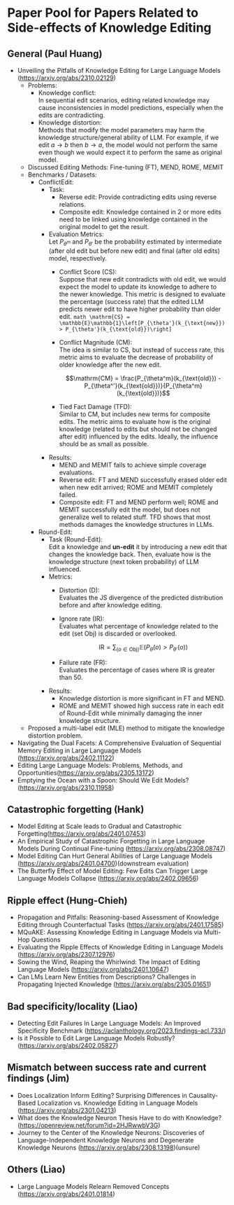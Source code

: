 # Paper Pool for Papers Related to Side-effects of Knowledge Editing

## General (Paul Huang)
- Unveiling the Pitfalls of Knowledge Editing for Large Language Models (https://arxiv.org/abs/2310.02129)
    - Problems:
        - Knowledge conflict:
            <br> In sequential edit scenarios, editing related knowledge may cause inconsistencies in model predictions, especially when the edits are contradicting.
        - Knowledge distortion:
            <br> Methods that modify the model parameters may harm the knowledge structure/general ability of LLM. For example, if we edit $a\rightarrow b$ then $b\rightarrow a$, the model would not perform the same even though we would expect it to perform the same as original model.
    - Discussed Editing Methods: Fine-tuning (FT), MEND, ROME, MEMIT
    - Benchmarks / Datasets:
        - ConflictEdit:
            - Task:
                - Reverse edit: Provide contradicting edits using reverse relations.
                - Composite edit: Knowledge contained in 2 or more edits need to be linked using knowledge contained in the original model to get the result.
            - Evaluation Metrics:
                <br> Let $P_{\theta^m}$ and $P_{\theta'}$ be the probability estimated by intermediate (after old edit but before new edit) and final (after old edits) model, respectively.
                - Conflict Score (CS):
                    <br> Suppose that new edit contradicts with old edit, we would expect the model to update its knowledge to adhere to the newer knowledge. This metric is designed to evaluate the percentage (success rate) that the edited LLM predicts newer edit to have higher probability than older edit.
                        ```math
                        \mathrm{CS} = \mathbb{E}\mathbb{1}\left[P_{\theta'}(k_{\text{new}}) > P_{\theta'}(k_{\text{old}})\right]
                        ```
                - Conflict Magnitude (CM):
                    <br> The idea is similar to CS, but instead of success rate, this metric aims to evaluate the decrease of probability of older knowledge after the new edit.

                    ```math
                    \mathrm{CM} = \frac{P_{\theta^m}(k_{\text{old}}) - P_{\theta^'}(k_{\text{old}})}{P_{\theta^m}(k_{\text{old}})}
                    ```

                - Tied Fact Damage (TFD):
                    <br> Similar to CM, but includes new terms for composite edits. The metric aims to evaluate how is the original knowledge (related to edits but should not be changed after edit) influenced by the edits. Ideally, the influence should be as small as possible.
            - Results:
                - MEND and MEMIT fails to achieve simple coverage evaluations.
                - Reverse edit: FT and MEND successfully erased older edit when new edit arrived; ROME and MEMIT completely failed.
                - Composite edit: FT and MEND perform well; ROME and MEMIT successfully edit the model, but does not generalize well to related stuff. TFD shows that most methods damages the knowledge structures in LLMs.
        - Round-Edit:
            - Task (Round-Edit):
                <br> Edit a knowledge and **un-edit** it by introducing a new edit that changes the knowledge back. Then, evaluate how is the knowledge structure (next token probability) of LLM influenced.
            - Metrics:
                - Distortion (D):
                    <br> Evaluates the JS divergence of the predicted distribution before and after knowledge editing.
                - Ignore rate (IR):
                    <br> Evaluates what percentage of knowledge related to the edit (set $\text{Obj}$) is discarded or overlooked.
                    
                    ```math
                    \mathrm{IR} = \sum_(o\in\text{Obj})\mathbb{E}(P_{\theta}(o)>P_{\theta'}(o))
                    ```
                    
                - Failure rate (FR):
                    <br> Evaluates the percentage of cases where IR is greater than $50%$.
            - Results:
                - Knowledge distortion is more significant in FT and MEND.
                - ROME and MEMIT showed high success rate in each edit of Round-Edit while minimally damaging the inner knowledge structure.
    - Proposed a multi-label edit (MLE) method to mitigate the knowledge distortion problem.
- Navigating the Dual Facets: A Comprehensive Evaluation of Sequential Memory Editing in Large Language Models (https://arxiv.org/abs/2402.11122)
- Editing Large Language Models: Problems, Methods, and Opportunities(https://arxiv.org/abs/2305.13172)
- Emptying the Ocean with a Spoon: Should We Edit Models? (https://arxiv.org/abs/2310.11958)

## Catastrophic forgetting (Hank)
- Model Editing at Scale leads to Gradual and Catastrophic Forgetting(https://arxiv.org/abs/2401.07453)
- An Empirical Study of Catastrophic Forgetting in Large Language Models During Continual Fine-tuning (https://arxiv.org/abs/2308.08747)
- Model Editing Can Hurt General Abilities of Large Language Models (https://arxiv.org/abs/2401.04700)(downstream evaluation)
- The Butterfly Effect of Model Editing: Few Edits Can Trigger Large Language Models Collapse (https://arxiv.org/abs/2402.09656)

## Ripple effect (Hung-Chieh)
- Propagation and Pitfalls: Reasoning-based Assessment of Knowledge Editing through Counterfactual Tasks (https://arxiv.org/abs/2401.17585)
- MQuAKE: Assessing Knowledge Editing in Language Models via Multi-Hop Questions
- Evaluating the Ripple Effects of Knowledge Editing in Language Models (https://arxiv.org/abs/2307.12976)
- Sowing the Wind, Reaping the Whirlwind: The Impact of Editing Language Models (https://arxiv.org/abs/2401.10647)
- Can LMs Learn New Entities from Descriptions? Challenges in Propagating Injected Knowledge (https://arxiv.org/abs/2305.01651)

## Bad specificity/locality (Liao)
- Detecting Edit Failures In Large Language Models: An Improved Specificity Benchmark (https://aclanthology.org/2023.findings-acl.733/)
- Is it Possible to Edit Large Language Models Robustly? (https://arxiv.org/abs/2402.05827)

## Mismatch between success rate and current findings (Jim)
- Does Localization Inform Editing? Surprising Differences in Causality-Based Localization vs. Knowledge Editing in Language Models (https://arxiv.org/abs/2301.04213)
- What does the Knowledge Neuron Thesis Have to do with Knowledge? (https://openreview.net/forum?id=2HJRwwbV3G)
- Journey to the Center of the Knowledge Neurons: Discoveries of Language-Independent Knowledge Neurons and Degenerate Knowledge Neurons (https://arxiv.org/abs/2308.13198)(unsure)


## Others (Liao)
- Large Language Models Relearn Removed Concepts (https://arxiv.org/abs/2401.01814)

